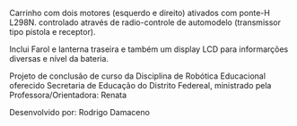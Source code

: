 
Carrinho com dois motores (esquerdo e direito) ativados com ponte-H L298N. 
controlado através de radio-controle de automodelo (transmissor tipo pistola e receptor).

Inclui Farol e lanterna traseira e também um display LCD para informarções diversas e nível da bateria.

Projeto de conclusão de curso da Disciplina de Robótica Educacional oferecido Secretaria de Educação
do Distrito Federeal, ministrado pela Professora/Orientadora: Renata
 
Desenvolvido por: Rodrigo Damaceno



